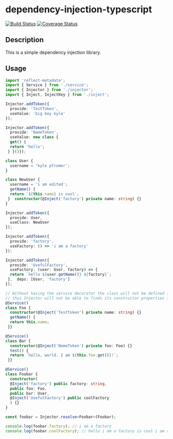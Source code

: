 
# dependency-injection-typescript
[![Build Status](https://travis-ci.org/kpfromer/dependency-injection-typescript.svg?branch=master)](https://travis-ci.org/kpfromer/dependency-injection-typescript)
[![Coverage Status](https://coveralls.io/repos/github/kpfromer/dependency-injection-typescript/badge.svg?branch=master)](https://coveralls.io/github/kpfromer/dependency-injection-typescript?branch=master)

## Description

This is a simple dependency injection library.

## Usage
```typescript
import 'reflect-metadata';
import { Service } from './service';
import { Injector } from './injector';
import { Inject, InjectKey } from './inject';

Injector.addToken({
  provide: 'TestToken',
  useValue: 'big boy kyle'
});

Injector.addToken({
  provide: 'NameToken',
  useValue: new class {
  get() {
  return 'hello';
 } }()});

class User {
  username = 'kyle pfromer';
}

class NewUser {
  username = 'i am edited';
  getName() {
  return `${this.name} is cool`;
 }  constructor(@Inject('factory') private name: string) {}
}

Injector.addToken({
  provide: User,
  useClass: NewUser
});

Injector.addToken({
  provide: 'factory',
  useFactory: () => 'i am a factory'
});

Injector.addToken({
  provide: 'UsefulFactory',
  useFactory: (user: User, factory) => {
  return `hello ${user.getName()} ${factory}`;
 },  deps: [User, 'factory']
});

// Without having the service decorator the class will not be defined in the global metadata map
// thus Injector will not be able to finds its constructor properties for it
@Service()
class Foo {
  constructor(@Inject('TestToken') private name: string) {}
  getName() {
  return this.name;
 }}

@Service()
class Bar {
  constructor(@Inject('NameToken') private foo: Foo) {}
  test() {
  return `hello, world. I am ${this.foo.get()}!`;
 }}

@Service()
class Foobar {
  constructor(
  @Inject('factory') public factory: string,
  public foo: Foo,
  public bar: User,
  @Inject('UsefulFactory') public coolFactory
  ) {}
}

const foobar = Injector.resolve<Foobar>(Foobar);

console.log(foobar.factory); // i am a factory
console.log(foobar.coolFactory); // hello i am a factory is cool i am a factory
```